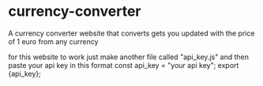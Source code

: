 # currency-converter
A currency converter website that converts gets you updated with the price of 1 euro from any currency 


for this website to work just make another file called "api_key.js" 
and then paste your api key in this format
const api_key = "your api key"; 
export {api_key};
